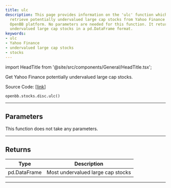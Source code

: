 ```yaml
---
title: ulc
description: This page provides information on the 'ulc' function which is used to
  retrieve potentially undervalued large cap stocks from Yahoo Finance through the
  OpenBB platform. No parameters are needed for this function. It returns the most
  undervalued large cap stocks in a pd.DataFrame format.
keywords:
- ulc
- Yahoo Finance
- undervalued large cap stocks
- stocks
---
```


import HeadTitle from '@site/src/components/General/HeadTitle.tsx';

<HeadTitle title="stocks.disc.ulc - Reference | OpenBB SDK Docs" />

Get Yahoo Finance potentially undervalued large cap stocks.

Source Code: [[link](https://github.com/OpenBB-finance/OpenBBTerminal/tree/main/openbb_terminal/stocks/discovery/yahoofinance_model.py#L116)]

```python
openbb.stocks.disc.ulc()
```

---

## Parameters

This function does not take any parameters.

---

## Returns

| Type | Description |
| ---- | ----------- |
| pd.DataFrame | Most undervalued large cap stocks |
---
